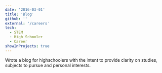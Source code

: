 ```yaml
---
date: '2016-03-01'
title: 'Blog'
github: ''
external: '/careers'
tech:
  - STEM
  - High Schooler
  - Career
showInProjects: true
---
```


Wrote a blog for highschoolers with the intent to provide clarity on studies, subjects to pursue and personal interests. 
